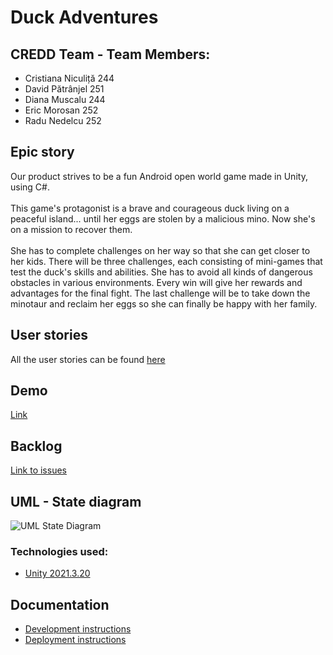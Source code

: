 # Duck Adventures

## CREDD Team - Team Members:
  - Cristiana Niculiță 244
  - David Pătrânjel 251
  - Diana Muscalu 244
  - Eric Morosan 252
  - Radu Nedelcu 252

## Epic story 
Our product strives to be a fun Android open world game made in Unity, using C#.<br><br>
This game's protagonist is a brave and courageous duck living on a peaceful island... until her eggs are stolen by a malicious mino. Now she's on a mission to recover them. <br><br>
She has to complete challenges on her way so that she can get closer to her kids. There will be three challenges, each consisting of mini-games that test the duck's skills and abilities. She has to avoid all kinds of dangerous obstacles in various environments. Every win will give her rewards and advantages for the final fight. The last challenge will be to take down the minotaur and reclaim her eggs so she can finally be happy with her family.<br>

## User stories
All the user stories can be found <a href= "https://docs.google.com/document/d/14tJP0gNIF_5omeCq1ew0LJXtfl_ptIw9ow7JRYmxjmw/edit?usp=sharing" > here </a>

## Demo
<a href= "https://drive.google.com/drive/folders/1YJ_bbnfNTG1WrFaM2RlyfEvjBGBThloZ?usp=sharing" > Link </a>

## Backlog
<a href= "https://github.com/Pepi100/Duck-Adventures/issues?q=" > Link to issues  </a>

## UML - State diagram

<img src="./gallery/uml.jpeg" alt="UML State Diagram" />



### Technologies used:

- [Unity 2021.3.20](https://unity.com/releases/editor/whats-new/2021.3.20)


## Documentation

- [Development instructions](CONTRIBUTING.md)
- [Deployment instructions](DEPLOYMENT.md)
